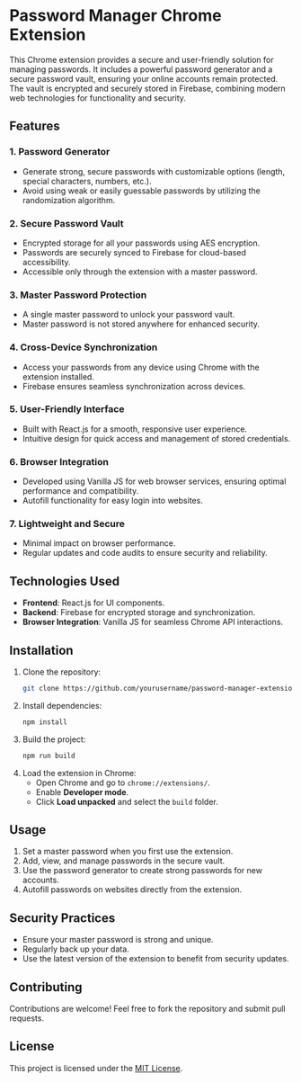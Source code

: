 # Password Manager Chrome Extension

This Chrome extension provides a secure and user-friendly solution for managing passwords. It includes a powerful password generator and a secure password vault, ensuring your online accounts remain protected. The vault is encrypted and securely stored in Firebase, combining modern web technologies for functionality and security.

## Features

### 1. **Password Generator**
- Generate strong, secure passwords with customizable options (length, special characters, numbers, etc.).
- Avoid using weak or easily guessable passwords by utilizing the randomization algorithm.

### 2. **Secure Password Vault**
- Encrypted storage for all your passwords using AES encryption.
- Passwords are securely synced to Firebase for cloud-based accessibility.
- Accessible only through the extension with a master password.

### 3. **Master Password Protection**
- A single master password to unlock your password vault.
- Master password is not stored anywhere for enhanced security.

### 4. **Cross-Device Synchronization**
- Access your passwords from any device using Chrome with the extension installed.
- Firebase ensures seamless synchronization across devices.

### 5. **User-Friendly Interface**
- Built with React.js for a smooth, responsive user experience.
- Intuitive design for quick access and management of stored credentials.

### 6. **Browser Integration**
- Developed using Vanilla JS for web browser services, ensuring optimal performance and compatibility.
- Autofill functionality for easy login into websites.

### 7. **Lightweight and Secure**
- Minimal impact on browser performance.
- Regular updates and code audits to ensure security and reliability.

## Technologies Used
- **Frontend**: React.js for UI components.
- **Backend**: Firebase for encrypted storage and synchronization.
- **Browser Integration**: Vanilla JS for seamless Chrome API interactions.

## Installation
1. Clone the repository:
   ```bash
   git clone https://github.com/yourusername/password-manager-extension.git
   ```
2. Install dependencies:
   ```bash
   npm install
   ```
3. Build the project:
   ```bash
   npm run build
   ```
4. Load the extension in Chrome:
   - Open Chrome and go to `chrome://extensions/`.
   - Enable **Developer mode**.
   - Click **Load unpacked** and select the `build` folder.

## Usage
1. Set a master password when you first use the extension.
2. Add, view, and manage passwords in the secure vault.
3. Use the password generator to create strong passwords for new accounts.
4. Autofill passwords on websites directly from the extension.

## Security Practices
- Ensure your master password is strong and unique.
- Regularly back up your data.
- Use the latest version of the extension to benefit from security updates.

## Contributing
Contributions are welcome! Feel free to fork the repository and submit pull requests.

## License
This project is licensed under the [MIT License](LICENSE).
